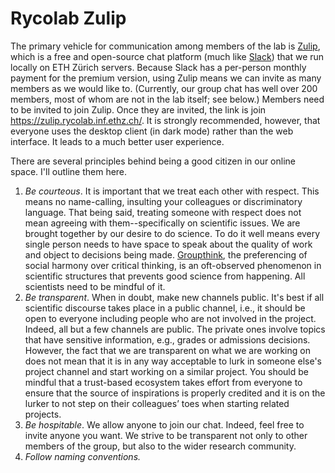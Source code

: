 # Rycolab Zulip
The primary vehicle for communication among members of the lab is [Zulip](https://zulip.com/), which is a free and open-source chat platform (much like [Slack](https://slack.com/)) that we run locally on ETH Zürich servers. Because Slack has a per-person monthly payment for the premium version, using Zulip means we can invite as many members as we would like to. (Currently, our group chat has well over 200 members, most of whom are not in the lab itself; see below.) Members need to be invited to join Zulip. Once they are invited, the link is join https://zulip.rycolab.inf.ethz.ch/. It is strongly recommended, however, that everyone uses the desktop client (in dark mode) rather than the web interface. It leads to a much better user experience.

There are several principles behind being a good citizen in our online space. I'll outline them here. 
1. *Be courteous*. It is important that we treat each other with respect. This means no name-calling, insulting your colleagues or discriminatory language. That being said, treating someone with respect does not mean agreeing with them--specifically on scientific issues. We are brought together by our desire to do science. To do it well means every single person needs to have space to speak about the quality of work and object to decisions being made. [Groupthink](https://en.wikipedia.org/wiki/Groupthink), the preferencing of social harmony over critical thinking, is an oft-observed phenomenon in scientific structures that prevents good science from happening. All scientists need to be mindful of it.
2. *Be transparent*. When in doubt, make new channels public. It's best if all scientific discourse takes place in a public channel, i.e., it should be open to everyone including people who are not involved in the project. Indeed, all but a few channels are public. The private ones involve topics that have sensitive information, e.g., grades or admissions decisions. However, the fact that we are transparent on what we are working on does not mean that it is in any way acceptable to lurk in someone else's project channel and start working on a similar project. You should be mindful that a trust-based ecosystem takes effort from everyone to ensure that the source of inspirations is properly credited and it is on the lurker to not step on their colleagues’ toes when starting related projects. 
4. *Be hospitable*. We allow anyone to join our chat. Indeed, feel free to invite anyone you want. We strive to be transparent not only to other members of the group, but also to the wider research community. 
5. *Follow naming conventions.* 
